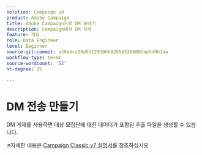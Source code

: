 ```yaml
---
solution: Campaign v8
product: Adobe Campaign
title: Adobe Campaign으로 DM 보내기
description: Campaign에서 DM 시작
feature: 개요
role: Data Engineer
level: Beginner
source-git-commit: a50a6cc28d9312910668205e528888fae5d0b1aa
workflow-type: tm+mt
source-wordcount: '52'
ht-degree: 1%

---
```


# DM 전송 만들기

DM 게재를 사용하면 대상 모집단에 대한 데이터가 포함된 추출 파일을 생성할 수 있습니다.

:arrow_upper_right:자세한 내용은 [Campaign Classic v7 설명서](https://experienceleague.adobe.com/docs/campaign-classic/using/sending-messages/sending-direct-mail/about-direct-mail-channel.html)를 참조하십시오

